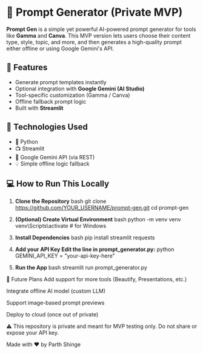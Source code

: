# 🔮 Prompt Generator (Private MVP)

**Prompt Gen** is a simple yet powerful AI-powered prompt generator for tools like **Gamma** and **Canva**. This MVP version lets users choose their content type, style, topic, and more, and then generates a high-quality prompt either offline or using Google Gemini's API.

## 🚀 Features
- Generate prompt templates instantly
- Optional integration with **Google Gemini (AI Studio)**
- Tool-specific customization (Gamma / Canva)
- Offline fallback prompt logic
- Built with **Streamlit**

## 🧪 Technologies Used
- 🐍 Python
- 📺 Streamlit
- 🤖 Google Gemini API (via REST)
- 💡 Simple offline logic fallback

## 💻 How to Run This Locally

1. **Clone the Repository**
bash
git clone https://github.com/YOUR_USERNAME/prompt-gen.git
cd prompt-gen

2. **(Optional) Create Virtual Environment** 
bash
python -m venv venv
venv\Scripts\activate  # for Windows

3. **Install Dependencies**
bash
pip install streamlit requests

4. **Add your API Key
Edit the line in prompt_generator.py:**
python
GEMINI_API_KEY = "your-api-key-here"

5. **Run the App**
bash
streamlit run prompt_generator.py

🧠 Future Plans
Add support for more tools (Beautify, Presentations, etc.)

Integrate offline AI model (custom LLM)

Support image-based prompt previews

Deploy to cloud (once out of private)

⚠️ This repository is private and meant for MVP testing only. Do not share or expose your API key.

Made with ❤️ by Parth Shinge
